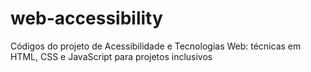 # web-accessibility
Códigos do projeto de Acessibilidade e Tecnologias Web: técnicas em HTML, CSS e JavaScript para projetos inclusivos
